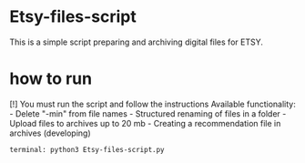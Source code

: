 # Etsy-files-script
This is a simple script preparing and archiving digital files for ETSY.

# how to run  
[!] You must run the script and follow the instructions
    Available functionality:
        - Delete "-min" from file names
        - Structured renaming of files in a folder
        - Upload files to archives up to 20 mb
        - Creating a recommendation file in archives (developing)

~~~~~~~~~~~~~~~~~~~~~~~~~~~~~~~~~~~~~~~~~~~~~~~~~~~~~~~~~
terminal: python3 Etsy-files-script.py 
~~~~~~~~~~~~~~~~~~~~~~~~~~~~~~~~~~~~~~~~~~~~~~~~~~~~~~~~~